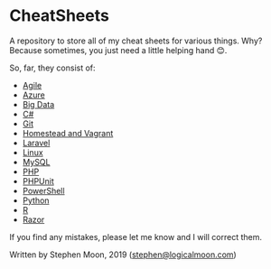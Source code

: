 # CheatSheets
A repository to store all of my cheat sheets for various things. Why? Because
sometimes, you just need a little helping hand :blush:.

So, far, they consist of:

* [Agile](https://github.com/s-moon/CheatSheets/blob/master/Agile.md)
* [Azure](https://github.com/s-moon/CheatSheets/blob/master/Azure.md)
* [Big Data](https://github.com/s-moon/CheatSheets/blob/master/BigData.md)
* [C&#35;](https://github.com/s-moon/CheatSheets/blob/master/CSharp.md)
* [Git](https://github.com/s-moon/CheatSheets/blob/master/Git.md)
* [Homestead and Vagrant](https://github.com/s-moon/CheatSheets/blob/master/HomesteadVagrant.md)
* [Laravel](https://github.com/s-moon/CheatSheets/blob/master/Laravel.md)
* [Linux](https://github.com/s-moon/CheatSheets/blob/master/Linux.md)
* [MySQL](https://github.com/s-moon/CheatSheets/blob/master/MySQL.md)
* [PHP](https://github.com/s-moon/CheatSheets/blob/master/PHP.md)
* [PHPUnit](https://github.com/s-moon/CheatSheets/blob/master/PHPUnit.md)
* [PowerShell](https://github.com/s-moon/CheatSheets/blob/master/PowerShell.md)
* [Python](https://github.com/s-moon/CheatSheets/blob/master/Python.md)
* [R](https://github.com/s-moon/CheatSheets/blob/master/R.md)
* [Razor](https://github.com/s-moon/CheatSheets/blob/master/Razor.md)

If you find any mistakes, please let me know and I will correct them.

Written by Stephen Moon, 2019 (stephen@logicalmoon.com)

